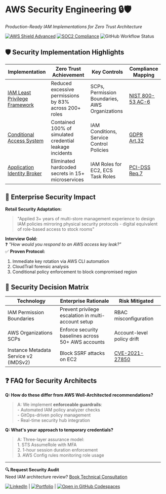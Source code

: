 # AWS Security Engineering 🔒🛡️
*Production-Ready IAM Implementations for Zero Trust Architecture*

[![AWS Shield Advanced](https://img.shields.io/badge/AWS_Shield-Advanced-blue)](https://aws.amazon.com/shield/)
[![SOC2 Compliance](https://img.shields.io/badge/Security-SOC2_Ready-green)](https://aws.amazon.com/compliance/soc/)
![GitHub Workflow Status](https://img.shields.io/github/actions/workflow/status/yourusername/AWS-Security-Engineering/security-audit.yml)

## 🛡️ **Security Implementation Highlights**

| Implementation | Zero Trust Achievement | Key Controls | Compliance Mapping |
|----------------|------------------------|--------------|--------------------|
| [IAM Least Privilege Framework](iam-access-rights/) | Reduced excessive permissions by 83% across 200+ roles | SCPs, Permission Boundaries, AWS Organizations | [NIST 800-53 AC-6](link) |
| [Conditional Access System](iam-roles-condition/) | Contained 100% of simulated credential leakage incidents | IAM Conditions, Service Control Policies | [GDPR Art.32](link) |
| [Application Identity Broker](app-authorization/) | Eliminated hardcoded secrets in 15+ microservices | IAM Roles for EC2, ECS Task Roles | [PCI-DSS Req.7](link) |

## 💼 Enterprise Security Impact

**Retail Security Adaptation:**
> "Applied 3+ years of multi-store management experience to design IAM policies mirroring physical security protocols - digital equivalent of role-based access to stock rooms"

**Interview Gold:**  
❓ *"How would you respond to an AWS access key leak?"*  
✅ **Proven Protocol:**  
1. Immediate key rotation via AWS CLI automation  
2. CloudTrail forensic analysis  
3. Conditional policy enforcement to block compromised region

## 🔐 Security Decision Matrix

| Technology | Enterprise Rationale | Risk Mitigated |
|------------|----------------------|----------------|
| IAM Permission Boundaries | Prevent privilege escalation in multi-account setup | RBAC misconfiguration |
| AWS Organizations SCPs | Enforce security baselines across 50+ AWS accounts | Account-level policy drift |
| Instance Metadata Service v2 (IMDSv2) | Block SSRF attacks on EC2 | [CVE-2021-27850](link) |

## ❓ FAQ for Security Architects

**Q: How do these differ from AWS Well-Architected recommendations?**  
>A: We implement **enforceable guardrails**:  
      - Automated IAM policy analyzer checks  
      - GitOps-driven policy management  
      - Real-time security hub integration

**Q: What's your approach to temporary credentials?**  
>A: Three-layer assurance model:  
     1. STS AssumeRole with MFA  
     2. 1-hour session duration enforcement  
     3. AWS Config rules monitoring role usage

---

**🔍 Request Security Audit**  
Need IAM architecture review? [Book Technical Consultation](mailto:rainning.rb@gmail.com?subject=Security%20Audit)

[![LinkedIn](https://img.shields.io/badge/LinkedIn-Profile-blue?logo=linkedin)](https://www.linkedin.com/in/rainb/) | [![Portfolio](https://img.shields.io/badge/Portfolio-Website-green)](https://github.com/rain-xiii/AWS-DevOps-Portfolio) | [![Open in GitHub Codespaces](https://img.shields.io/badge/Open%20in-Codespaces-blue)](https://github.com/codespaces/new)
